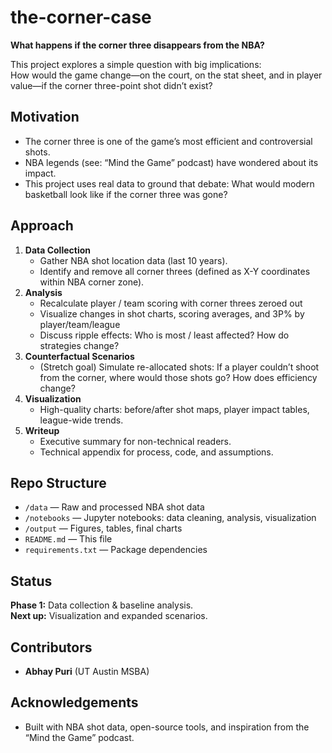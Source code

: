 # the-corner-case

**What happens if the corner three disappears from the NBA?**

This project explores a simple question with big implications:  
How would the game change—on the court, on the stat sheet, and in player value—if the corner three-point shot didn’t exist?

## Motivation

- The corner three is one of the game’s most efficient and controversial shots.
- NBA legends (see: “Mind the Game” podcast) have wondered about its impact.
- This project uses real data to ground that debate: What would modern basketball look like if the corner three was gone?

## Approach

1. **Data Collection**
    - Gather NBA shot location data (last 10 years).
    - Identify and remove all corner threes (defined as X-Y coordinates within NBA corner zone).
2. **Analysis**
    - Recalculate player / team scoring with corner threes zeroed out
    - Visualize changes in shot charts, scoring averages, and 3P% by player/team/league
    - Discuss ripple effects: Who is most / least affected? How do strategies change?
3. **Counterfactual Scenarios**
    - (Stretch goal) Simulate re-allocated shots: If a player couldn’t shoot from the corner, where would those shots go? How does efficiency change?
4. **Visualization**
    - High-quality charts: before/after shot maps, player impact tables, league-wide trends.
5. **Writeup**
    - Executive summary for non-technical readers.
    - Technical appendix for process, code, and assumptions.

## Repo Structure

- `/data` — Raw and processed NBA shot data
- `/notebooks` — Jupyter notebooks: data cleaning, analysis, visualization
- `/output` — Figures, tables, final charts
- `README.md` — This file
- `requirements.txt` — Package dependencies

## Status

**Phase 1:** Data collection & baseline analysis.  
**Next up:** Visualization and expanded scenarios.

## Contributors

- **Abhay Puri** (UT Austin MSBA)

## Acknowledgements

- Built with NBA shot data, open-source tools, and inspiration from the “Mind the Game” podcast.

